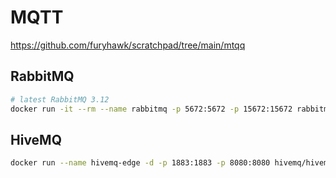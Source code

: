 # MQTT


https://github.com/furyhawk/scratchpad/tree/main/mtqq

## RabbitMQ

```bash
# latest RabbitMQ 3.12
docker run -it --rm --name rabbitmq -p 5672:5672 -p 15672:15672 rabbitmq:3.12-management
```

## HiveMQ

```bash
docker run --name hivemq-edge -d -p 1883:1883 -p 8080:8080 hivemq/hivemq-edge
``````